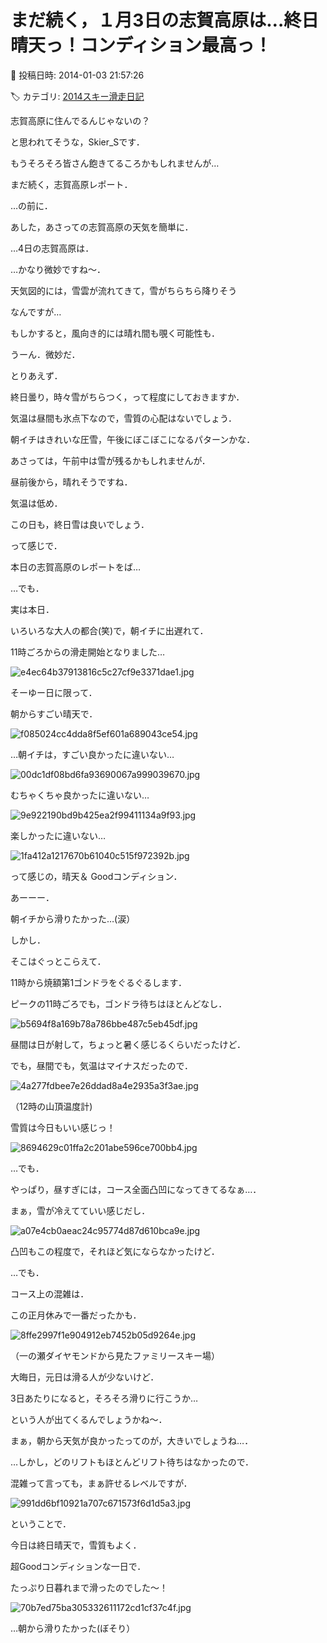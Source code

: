 # まだ続く，１月3日の志賀高原は…終日晴天っ！コンディション最高っ！

📅 投稿日時: 2014-01-03 21:57:26

🏷️ カテゴリ: [2014スキー滑走日記](c992167609b6415052179ee69ea1ea7d8.md)

志賀高原に住んでるんじゃないの？


と思われてそうな，Skier_Sです．





もうそろそろ皆さん飽きてるころかもしれませんが…


まだ続く，志賀高原レポート．


…の前に．


あした，あさっての志賀高原の天気を簡単に．





…4日の志賀高原は．


…かなり微妙ですね～．


天気図的には，雪雲が流れてきて，雪がちらちら降りそう


なんですが…


もしかすると，風向き的には晴れ間も覗く可能性も．


うーん．微妙だ．


とりあえず．


終日曇り，時々雪がちらつく，って程度にしておきますか．


気温は昼間も氷点下なので，雪質の心配はないでしょう．


朝イチはきれいな圧雪，午後にぼこぼこになるパターンかな．





あさっては，午前中は雪が残るかもしれませんが．


昼前後から，晴れそうですね．


気温は低め．


この日も，終日雪は良いでしょう．





って感じで．


本日の志賀高原のレポートをば…


…でも．


実は本日．


いろいろな大人の都合(笑)で，朝イチに出遅れて．


11時ごろからの滑走開始となりました…




![e4ec64b37913816c5c27cf9e3371dae1.jpg](images/e4ec64b37913816c5c27cf9e3371dae1.jpg)







そーゆー日に限って．


朝からすごい晴天で．




![f085024cc4dda8f5ef601a689043ce54.jpg](images/f085024cc4dda8f5ef601a689043ce54.jpg)




…朝イチは，すごい良かったに違いない…




![00dc1df08bd6fa93690067a999039670.jpg](images/00dc1df08bd6fa93690067a999039670.jpg)




むちゃくちゃ良かったに違いない…




![9e922190bd9b425ea2f99411134a9f93.jpg](images/9e922190bd9b425ea2f99411134a9f93.jpg)




楽しかったに違いない…




![1fa412a1217670b61040c515f972392b.jpg](images/1fa412a1217670b61040c515f972392b.jpg)




って感じの，晴天＆ Goodコンディション．





あーーー．


朝イチから滑りたかった…(涙）





しかし．


そこはぐっとこらえて．


11時から焼額第1ゴンドラをぐるぐるします．


ピークの11時ごろでも，ゴンドラ待ちはほとんどなし．




![b5694f8a169b78a786bbe487c5eb45df.jpg](images/b5694f8a169b78a786bbe487c5eb45df.jpg)







昼間は日が射して，ちょっと暑く感じるくらいだったけど．


でも，昼間でも，気温はマイナスだったので．




![4a277fdbee7e26ddad8a4e2935a3f3ae.jpg](images/4a277fdbee7e26ddad8a4e2935a3f3ae.jpg)




（12時の山頂温度計)


雪質は今日もいい感じっ！




![8694629c01ffa2c201abe596ce700bb4.jpg](images/8694629c01ffa2c201abe596ce700bb4.jpg)




…でも．


やっぱり，昼すぎには，コース全面凸凹になってきてるなぁ…．





まぁ，雪が冷えてていい感じだし．




![a07e4cb0aeac24c95774d87d610bca9e.jpg](images/a07e4cb0aeac24c95774d87d610bca9e.jpg)




凸凹もこの程度で，それほど気にならなかったけど．





…でも．


コース上の混雑は．


この正月休みで一番だったかも．




![8ffe2997f1e904912eb7452b05d9264e.jpg](images/8ffe2997f1e904912eb7452b05d9264e.jpg)




（一の瀬ダイヤモンドから見たファミリースキー場） 





大晦日，元日は滑る人が少ないけど．


3日あたりになると，そろそろ滑りに行こうか…


という人が出てくるんでしょうかね～．


まぁ，朝から天気が良かったってのが，大きいでしょうね…．





…しかし，どのリフトもほとんどリフト待ちはなかったので．


混雑って言っても，まぁ許せるレベルですが．




![991dd6bf10921a707c671573f6d1d5a3.jpg](images/991dd6bf10921a707c671573f6d1d5a3.jpg)







ということで．


今日は終日晴天で，雪質もよく．


超Goodコンディションな一日で．


たっぷり日暮れまで滑ったのでした～！




![70b7ed75ba305332611172cd1cf37c4f.jpg](images/70b7ed75ba305332611172cd1cf37c4f.jpg)







…朝から滑りたかった(ぼそり）
